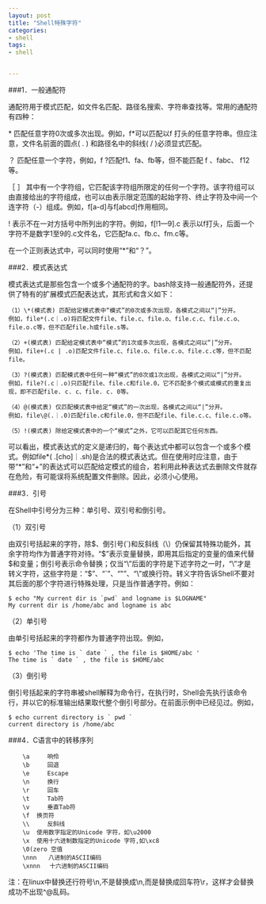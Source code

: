 ```yaml
---
layout: post
title: "Shell特殊字符"
categories:
- shell
tags:
- shell


---
```




###1．一般通配符
 
  通配符用于模式匹配，如文件名匹配、路径名搜索、字符串查找等。常用的通配符有四种：
 
\* 匹配任意字符0次或多次出现。例如，f*可以匹配以f 打头的任意字符串。但应注意，文件名前面的圆点( . ) 和路径名中的斜线( / )必须显式匹配。
 
？ 匹配任意一个字符，例如，f ?匹配f1、fa、fb等，但不能匹配 f 、fabc、 f12等。
 
［ ］ 其中有一个字符组，它匹配该字符组所限定的任何一个字符。该字符组可以由直接给出的字符组成，也可以由表示限定范围的起始字符、终止字符及中间一个连字符（-）组成。例如，f[a-d]与f[abcd]作用相同。
 
! 表示不在一对方括号中所列出的字符。例如，f[!1—9].c 表示以f打头，后面一个字符不是数字1至9的.c文件名，它匹配fa.c、fb.c、fm.c等。
 
在一个正则表达式中，可以同时使用“*”和“？”。
 
 
###2．模式表达式
 
  模式表达式是那些包含一个或多个通配符的字。bash除支持一般通配符外，还提供了特有的扩展模式匹配表达式，其形式和含义如下：
 
	（1）\*(模式表) 匹配给定模式表中“模式”的0次或多次出现，各模式之间以“|”分开。
	例如，file*(.c｜.o)将匹配文件file、file.c、file.o、file.c.c、file.c.o、file.o.c等，但不匹配file.h或file.s等。
	
	（2）+(模式表) 匹配给定模式表中“模式”的1次或多次出现，各模式之间以“|”分开。
	例如，file+(.c | .o)匹配文件file.c、file.o、file.c.o、file.c.c等，但不匹配file。
	
	（3）?(模式表) 匹配模式表中任何一种“模式”的0次或1次出现，各模式之间以“|”分开。
	例如，file?(.c｜.o)只匹配file、file.c和file.0，它不匹配多个模式或模式的重复出现，即不匹配file. c. c、file. c. 0等。
	
	（4）@(模式表) 仅匹配模式表中给定“模式”的一次出现，各模式之间以“|”分开。
	例如，file\@(.｜.0)匹配file.c和file.0，但不匹配file、file.c.c、file.c.o等。
	
	（5）!(模式表) 除给定模式表中的一个“模式”之外，它可以匹配其它任何东西。 

可以看出，模式表达式的定义是递归的，每个表达式中都可以包含一个或多个模式。例如file\*( .[cho]｜.sh)是合法的模式表达式。但在使用时应注意，由于带“*”和“+”的表达式可以匹配给定模式的组合，若利用此种表达式去删除文件就存在危险，有可能误将系统配置文件删除。因此，必须小心使用。
 
###3．引号
 
在Shell中引号分为三种：单引号、双引号和倒引号。
 
（1）双引号
 
由双引号括起来的字符，除\$、倒引号(\`)和反斜线（\\）仍保留其特殊功能外，其余字符均作为普通字符对待。“\$”表示变量替换，即用其后指定的变量的值来代替\$和变量；倒引号表示命令替换；仅当“\”后面的字符是下述字符之一时，“\”才是转义字符，这些字符是：“$”、“`”、“"”、“\”或换行符。转义字符告诉Shell不要对其后面的那个字符进行特殊处理，只是当作普通字符。例如：
 
	$ echo "My current dir is `pwd` and logname is $LOGNAME"
	My current dir is /home/abc and logname is abc
 
（2）单引号
 
由单引号括起来的字符都作为普通字符出现。例如，
 
	$ echo 'The time is ` date ` , the file is $HOME/abc '
	The time is ` date ` , the file is $HOME/abc
 
（3）倒引号
 
倒引号括起来的字符串被shell解释为命令行，在执行时，Shell会先执行该命令行，并以它的标准输出结果取代整个倒引号部分。在前面示例中已经见过。例如，
 
	$ echo current directory is ` pwd `
	current directory is /home/abc


###4．C语言中的转移序列

		\a　　　响伶
		\b　　　回退
		\e　　　Escape
		\n　　　换行
		\r　　　回车
		\t　　　Tab符
		\v　　　垂直Tab符
		\f	换页符
		\\　　　反斜线
		\u	使用数字指定的Unicode 字符，如\u2000
		\x	使用十六进制数指定的Unicode 字符,如\xc8
		\0(zero	空值
		\nnn　　八进制的ASCII编码
		\xnnn　 十六进制的ASCII编码

注：在linux中替换还行符号\n,不是替换成\n,而是替换成回车符\r，这样才会替换成功不出现^@乱码。
